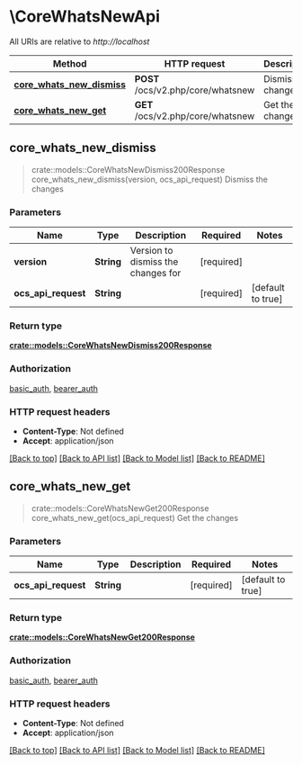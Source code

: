 # \CoreWhatsNewApi

All URIs are relative to *http://localhost*

Method | HTTP request | Description
------------- | ------------- | -------------
[**core_whats_new_dismiss**](CoreWhatsNewApi.md#core_whats_new_dismiss) | **POST** /ocs/v2.php/core/whatsnew | Dismiss the changes
[**core_whats_new_get**](CoreWhatsNewApi.md#core_whats_new_get) | **GET** /ocs/v2.php/core/whatsnew | Get the changes



## core_whats_new_dismiss

> crate::models::CoreWhatsNewDismiss200Response core_whats_new_dismiss(version, ocs_api_request)
Dismiss the changes

### Parameters


Name | Type | Description  | Required | Notes
------------- | ------------- | ------------- | ------------- | -------------
**version** | **String** | Version to dismiss the changes for | [required] |
**ocs_api_request** | **String** |  | [required] |[default to true]

### Return type

[**crate::models::CoreWhatsNewDismiss200Response**](core_whats_new_dismiss_200_response.md)

### Authorization

[basic_auth](../README.md#basic_auth), [bearer_auth](../README.md#bearer_auth)

### HTTP request headers

- **Content-Type**: Not defined
- **Accept**: application/json

[[Back to top]](#) [[Back to API list]](../README.md#documentation-for-api-endpoints) [[Back to Model list]](../README.md#documentation-for-models) [[Back to README]](../README.md)


## core_whats_new_get

> crate::models::CoreWhatsNewGet200Response core_whats_new_get(ocs_api_request)
Get the changes

### Parameters


Name | Type | Description  | Required | Notes
------------- | ------------- | ------------- | ------------- | -------------
**ocs_api_request** | **String** |  | [required] |[default to true]

### Return type

[**crate::models::CoreWhatsNewGet200Response**](core_whats_new_get_200_response.md)

### Authorization

[basic_auth](../README.md#basic_auth), [bearer_auth](../README.md#bearer_auth)

### HTTP request headers

- **Content-Type**: Not defined
- **Accept**: application/json

[[Back to top]](#) [[Back to API list]](../README.md#documentation-for-api-endpoints) [[Back to Model list]](../README.md#documentation-for-models) [[Back to README]](../README.md)


